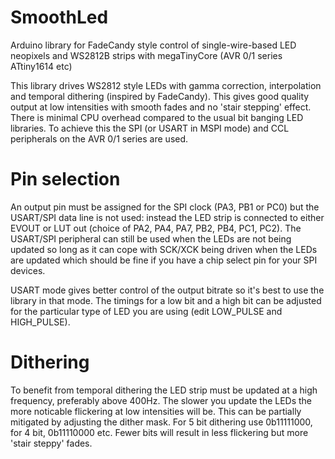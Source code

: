 # SmoothLed
Arduino library for FadeCandy style control of single-wire-based LED neopixels and WS2812B strips with megaTinyCore (AVR 0/1 series ATtiny1614 etc)

This library drives WS2812 style LEDs with gamma correction, interpolation and temporal dithering (inspired by FadeCandy).  This gives good quality output at low intensities with smooth fades and no 'stair stepping' effect.  There is minimal CPU overhead compared to the usual bit banging LED libraries.  To achieve this the SPI (or USART in MSPI mode) and CCL peripherals on the AVR 0/1 series are used.  

# Pin selection

An output pin must be assigned for the SPI clock (PA3, PB1 or PC0) but the USART/SPI data line is not used: instead the LED strip is connected to either EVOUT or LUT out (choice of PA2, PA4, PA7, PB2, PB4, PC1, PC2).  The USART/SPI peripheral can still be used when the LEDs are not being updated so long as it can cope with SCK/XCK being driven when the LEDs are updated which should be fine if you have a chip select pin for your SPI devices.

USART mode gives better control of the output bitrate so it's best to use the library in that mode.  The timings for a low bit and a high bit can be adjusted for the particular type of LED you are using (edit LOW_PULSE and HIGH_PULSE).

# Dithering

To benefit from temporal dithering the LED strip must be updated at a high frequency, preferably above 400Hz.  The slower you update the LEDs the more noticable flickering at low intensities will be.  This can be partially mitigated by adjusting the dither mask.  For 5 bit dithering use 0b11111000, for 4 bit, 0b11110000 etc.  Fewer bits will result in less flickering but more 'stair steppy' fades.
